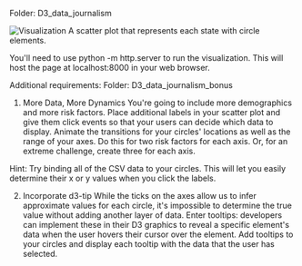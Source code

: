 Folder: D3_data_journalism

![Visualization](D3_data_journalism/images/d30.JPG)
A scatter plot that represents each state with circle elements. 

You'll need to use python -m http.server to run the visualization. 
This will host the page at localhost:8000 in your web browser.

Additional requirements:
Folder: D3_data_journalism_bonus
1. More Data, More Dynamics
You're going to include more demographics and more risk factors. 
Place additional labels in your scatter plot and give them click events so that your users can decide which data to display. 
Animate the transitions for your circles' locations as well as the range of your axes. Do this for two risk factors for each axis. 
Or, for an extreme challenge, create three for each axis.

Hint: Try binding all of the CSV data to your circles. This will let you easily determine their x or y values when you click the labels.

2. Incorporate d3-tip
While the ticks on the axes allow us to infer approximate values for each circle, it's impossible to determine the true value without adding another layer of data. Enter tooltips: developers can implement these in their D3 graphics to reveal a specific element's data when the user hovers their cursor over the element. Add tooltips to your circles and display each tooltip with the data that the user has selected.